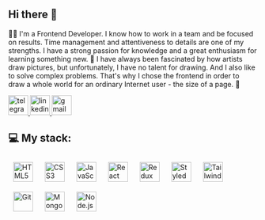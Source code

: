 ## Hi there 👋

👩‍💻 I'm a Frontend Developer. I know how to work in a team and be focused on results. Time management and attentiveness to details are one of my strengths.  I have a strong passion for knowledge and a great enthusiasm for learning something new. 📖
I have always been fascinated by how artists draw pictures, but unfortunately, I have no talent for drawing. And I also like to solve complex problems. That's why I chose the frontend in order to draw a whole world for an ordinary Internet user - the size of a page. 🌟

 <div>
    <a href="https://t.me/tanight" target="_blank">
      <img src="https://www.svgrepo.com/show/452115/telegram.svg" width="40" height="40" alt="telegram" />
    </a>
    <a href="https://www.linkedin.com/in/tetiana-petruk" target="_blank">
      <img src="https://www.svgrepo.com/show/452051/linkedin.svg" width="40" height="40" alt="linkedin" />
    </a>
   <a href="mailto:taniapetruk@gmail.com" target="_blank">
      <img src="https://www.svgrepo.com/show/452213/gmail.svg" width="40" height="40" alt="gmail" />
    </a>
  </div>

## 💻 My stack:

<div>
<a href="https://en.wikipedia.org/wiki/HTML5" target="_blank"><img style="margin: 10px" src="https://profilinator.rishav.dev/skills-assets/html5-original-wordmark.svg" alt="HTML5" height="40" /></a>  
<a href="https://www.w3schools.com/css/" target="_blank"><img style="margin: 10px" src="https://profilinator.rishav.dev/skills-assets/css3-original-wordmark.svg" alt="CSS3" height="40" /></a>  
<a href="https://www.javascript.com/" target="_blank"><img style="margin: 10px" src="https://profilinator.rishav.dev/skills-assets/javascript-original.svg" alt="JavaScript" height="40" /></a>  
<a href="https://reactjs.org/" target="_blank"><img style="margin: 10px" src="https://profilinator.rishav.dev/skills-assets/react-original-wordmark.svg" alt="React" height="40" /></a>  
<a href="https://redux.js.org/" target="_blank"><img style="margin: 10px" src="https://profilinator.rishav.dev/skills-assets/redux-original.svg" alt="Redux" height="40" /></a>  
<a href="https://styled-components.com/" target="_blank"><img style="margin: 10px" src="https://profilinator.rishav.dev/skills-assets/styled-components.png" alt="Styled Components" height="40" /></a>  
<a href="https://www.tailwindcss.com/" target="_blank"><img style="margin: 10px" src="https://profilinator.rishav.dev/skills-assets/tailwindcss.svg" alt="Tailwind CSS" height="40" /></a>  
<a href="https://github.com/" target="_blank"><img style="margin: 10px" src="https://profilinator.rishav.dev/skills-assets/git-scm-icon.svg" alt="Git" height="40" /></a>  
<a href="https://www.mongodb.com/" target="_blank"><img style="margin: 10px" src="https://profilinator.rishav.dev/skills-assets/mongodb-original-wordmark.svg" alt="MongoDB" height="40" /></a>  
<a href="https://nodejs.org/" target="_blank"><img style="margin: 10px" src="https://profilinator.rishav.dev/skills-assets/nodejs-original-wordmark.svg" alt="Node.js" height="40" /></a>  
</div>
